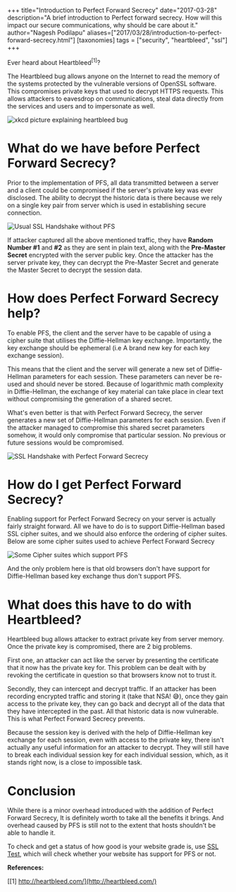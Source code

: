 +++
title="Introduction to Perfect Forward Secrecy"
date="2017-03-28"
description="A brief introduction to Perfect forward secrecy. How will this impact our secure communications, why should be care about it."
author="Nagesh Podilapu"
aliases=["2017/03/28/introduction-to-perfect-forward-secrecy.html"]
[taxonomies]
tags = ["security", "heartbleed", "ssl"]
+++

Ever heard about Heartbleed<sup>[1]</sup>?

The Heartbleed bug allows anyone on the Internet to read the memory of the systems protected by the vulnerable versions of OpenSSL software. This compromises private keys that used to decrypt HTTPS requests. This allows attackers to eavesdrop on communications, steal data directly from the services and users and to impersonate as well.

![xkcd picture explaining heartbleed bug](heartbleed_explanation_2x.png)
<br/>
# What do we have before Perfect Forward Secrecy?

Prior to the implementation of PFS, all data transmitted between a server and a client could be compromised if the server's private key was ever disclosed. The ability to decrypt the historic data is there because we rely on a single key pair from server which is used in establishing secure connection.

![Usual SSL Handshake without PFS](ssl-handshake.jpg)

If attacker captured all the above mentioned traffic, they have **Random Number #1** and **#2** as they are sent in plain text, along with the **Pre-Master Secret** encrypted with the server public key. Once the attacker has the server private key, they can decrypt the Pre-Master Secret and generate the Master Secret to decrypt the session data.

# How does Perfect Forward Secrecy help?

To enable PFS, the client and the server have to be capable of using a cipher suite that utilises the Diffie-Hellman key exchange.
Importantly, the key exchange should be ephemeral (i.e A brand new key for each key exchange session).

This means that the client and the server will generate a new set of Diffie-Hellman parameters for each session. These parameters can never be re-used and should never be stored. Because of logarithmic math complexity in Diffie-Hellman, the exchange of key material can take place in clear text without compromising the generation of a shared secret.

What's even better is that with Perfect Forward Secrecy, the server generates a new set of Diffie-Hellman parameters for each session. Even if the attacker managed to compromise this shared secret parameters somehow, it would only compromise that particular session. No previous or future sessions would be compromised.

![SSL Handshake with Perfect Forward Secrecy](ssl-handshake-with-pfs.jpg)

# How do I get Perfect Forward Secrecy?
Enabling support for Perfect Forward Secrecy on your server is actually fairly straight forward. All we have to do is to support Diffie-Hellman based SSL cipher suites, and we should also enforce the ordering of cipher suites. Below are some cipher suites used to achieve Perfect Forward Secrecy

![Some Cipher suites which support PFS](cipher-suites.jpg)

And the only problem here is that old browsers don't have support for Diffie-Hellman based key exchange thus don't support PFS.

# What does this have to do with Heartbleed?

Heartbleed bug allows attacker to extract private key from server memory. Once the private key is compromised, there are 2 big problems.

First one, an attacker can act like the server by presenting the certificate that it now has the private key for. This problem can be dealt with by revoking the certificate in question so that browsers know not to trust it.

Secondly, they can intercept and decrypt traffic. If an attacker has been recording encrypted traffic and storing it (take that NSA! 😅), once they gain access to the private key, they can go back and decrypt all of the data that they have intercepted in the past. All that historic data is now vulnerable. This is what Perfect Forward Secrecy prevents.

Because the session key is derived with the help of Diffie-Hellman key exchange for each session, even with access to the private key, there isn't actually any useful information for an attacker to decrypt. They will still have to break each individual session key for each individual session, which, as it stands right now, is a close to impossible task.

# Conclusion

While there is a minor overhead introduced with the addition of Perfect Forward Secrecy, It is definitely worth to take all the benefits it brings. And overhead caused by PFS is still not to the extent that hosts shouldn't be able to handle it.

To check and get a status of how good is your website grade is, use [SSL Test](https://www.ssllabs.com/ssltest/), which will check whether your website has support for PFS or not.

**References:**

[[1] http://heartbleed.com/](http://heartbleed.com/)